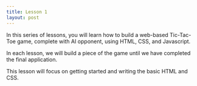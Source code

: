 ```yaml
---
title: Lesson 1
layout: post
---
```


In this series of lessons, you will learn how to build a web-based Tic-Tac-Toe
game, complete with AI opponent, using HTML, CSS, and Javascript.

In each lesson, we will build a piece of the game until we have completed
the final application.

This lesson will focus on getting started and writing the basic HTML and CSS.
